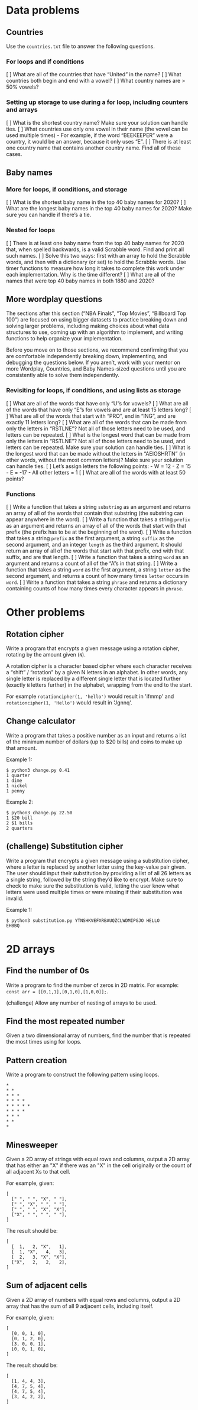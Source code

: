 # Data problems

## Countries

Use the `countries.txt` file to answer the following questions.

### For loops and if conditions

[ ] What are all of the countries that have “United” in the name?
[ ] What countries both begin and end with a vowel?
[ ] What country names are > 50% vowels?

### Setting up storage to use during a for loop, including counters and arrays

[ ] What is the shortest country name? Make sure your solution can handle ties.
[ ] What countries use only one vowel in their name (the vowel can be used multiple times) - For example, if the word “BEEKEEPER” were a country, it would be an answer, because it only uses “E”.
[ ] There is at least one country name that contains another country name. Find all of these cases.

## Baby names

### More for loops, if conditions, and storage

[ ] What is the shortest baby name in the top 40 baby names for 2020?
[ ] What are the longest baby names in the top 40 baby names for 2020? Make sure you can handle if there’s a tie.

### Nested for loops

[ ] There is at least one baby name from the top 40 baby names for 2020 that, when spelled backwards, is a valid Scrabble word. Find and print all such names.
[ ] Solve this two ways: first with an array to hold the Scrabble words, and then with a dictionary (or set) to hold the Scrabble words. Use timer functions to measure how long it takes to complete this work under each implementation. Why is the time different?
[ ] What are all of the names that were top 40 baby names in both 1880 and 2020?

## More wordplay questions

The sections after this section (“NBA Finals”, “Top Movies”, “Billboard Top 100”) are focused on using bigger datasets to practice breaking down and solving larger problems, including making choices about what data structures to use, coming up with an algorithm to implement, and writing functions to help organize your implementation.

Before you move on to those sections, we recommend confirming that you are comfortable independently breaking down, implementing, and debugging the questions below. If you aren’t, work with your mentor on more Wordplay, Countries, and Baby Names-sized questions until you are consistently able to solve them independently.

### Revisiting for loops, if conditions, and using lists as storage

[ ] What are all of the words that have only “U”s for vowels?
[ ] What are all of the words that have only “E”s for vowels and are at least 15 letters long?
[ ] What are all of the words that start with “PRO”, end in “ING”, and are exactly 11 letters long?
[ ] What are all of the words that can be made from only the letters in “RSTLNE”? Not all of those letters need to be used, and letters can be repeated.
[ ] What is the longest word that can be made from only the letters in “RSTLNE”? Not all of those letters need to be used, and letters can be repeated. Make sure your solution can handle ties.
[ ] What is the longest word that can be made without the letters in “AEIOSHRTN” (in other words, without the most common letters)? Make sure your solution can handle ties.
[ ] Let’s assign letters the following points: - W = 12 - Z = 15 - E = -17 - All other letters = 1
[ ] What are all of the words with at least 50 points?

### Functions

[ ] Write a function that takes a string `substring` as an argument and returns an array of all of the words that contain that substring (the substring can appear anywhere in the word).
[ ] Write a function that takes a string `prefix` as an argument and returns an array of all of the words that start with that prefix (the prefix has to be at the beginning of the word).
[ ] Write a function that takes a string `prefix` as the first argument, a string `suffix` as the second argument, and an integer `length` as the third argument. It should return an array of all of the words that start with that prefix, end with that suffix, and are that length.
[ ] Write a function that takes a string `word` as an argument and returns a count of all of the “A”s in that string.
[ ] Write a function that takes a string `word` as the first argument, a string `letter` as the second argument, and returns a count of how many times `letter` occurs in `word`.
[ ] Write a function that takes a string `phrase` and returns a dictionary containing counts of how many times every character appears in `phrase`.

# Other problems

## Rotation cipher

Write a program that encrypts a given message using a rotation cipher, rotating by the amount given (`N`).

A rotation cipher is a character based cipher where each character receives a “shift” / “rotation” by a given N letters in an alphabet. In other words, any single letter is replaced by a different single letter that is located further (exactly `N` letters further) in the alphabet, wrapping from the end to the start.

For example `rotationcipher(1, 'hello')` would result in 'ifmmp' and `rotationcipher(1, 'Hello')` would result in 'Jgnnq'.

## Change calculator

Write a program that takes a positive number as an input and returns a list of the minimum number of dollars (up to $20 bills) and coins to make up that amount.

Example 1:

```
$ python3 change.py 0.41
1 quarter
1 dime
1 nickel
1 penny
```

Example 2:

```
$ python3 change.py 22.50
1 $20 bill
2 $1 bills
2 quarters
```

## (challenge) Substitution cipher

Write a program that encrypts a given message using a substitution cipher, where a letter is replaced by another letter using the key-value pair given. The user should input their substitution by providing a list of all 26 letters as a single string, followed by the string they’d like to encrypt. Make sure to check to make sure the substitution is valid, letting the user know what letters were used multiple times or were missing if their substitution was invalid.

Example 1:

```
$ python3 substitution.py YTNSHKVEFXRBAUQZCLWDMIPGJO HELLO
EHBBQ
```

# 2D arrays

## Find the number of 0s

Write a program to find the number of zeros in 2D matrix. For example: `const arr = [[0,1,1],[0,1,0],[1,0,0]];`.

(challenge) Allow any number of nesting of arrays to be used.

## Find the most repeated number

Given a two dimensional array of numbers, find the number that is repeated the most times using for loops.

## Pattern creation

Write a program to construct the following pattern using loops.

```
*
* *
* * *
* * * *
* * * * *
* * * *
* * *
* *
*
```

## Minesweeper

Given a 2D array of strings with equal rows and columns, output a 2D array that has either an "X" if there was an "X" in the cell originally or the count of all adjacent Xs to that cell.

For example, given:

```
[
  [" ", " ", "X", " "],
  [" ", "X", " ", " "],
  [" ", " ", "X", "X"],
  ["X", " ", " ", " "],
]
```

The result should be:

```
[
  [  1,   2, "X",   1],
  [  1, "X",   4,   3],
  [  2,   3, "X", "X"],
  ["X",   2,   2,   2],
]
```

## Sum of adjacent cells

Given a 2D array of numbers with equal rows and columns, output a 2D array that has the sum of all 9 adjacent cells, including itself.

For example, given:

```
[
  [0, 0, 1, 0],
  [0, 1, 2, 0],
  [3, 0, 0, 1],
  [0, 0, 1, 0],
]
```

The result should be:

```
[
  [1, 4, 4, 3],
  [4, 7, 5, 4],
  [4, 7, 5, 4],
  [3, 4, 2, 2],
]
```
